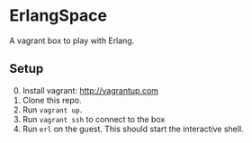 ErlangSpace
===========

A vagrant box to play with Erlang.

## Setup
0. Install vagrant: http://vagrantup.com
1. Clone this repo.
2. Run ```vagrant up```.
3. Run ```vagrant ssh``` to connect to the box
4. Run ```erl``` on the guest. This should start the interactive shell.
